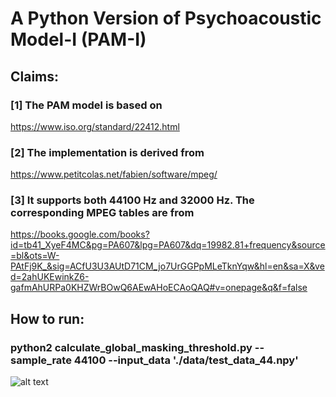 # A Python Version of Psychoacoustic Model-I (PAM-I)

## Claims:
### [1] The PAM model is based on  
https://www.iso.org/standard/22412.html
### [2] The implementation is derived from 
https://www.petitcolas.net/fabien/software/mpeg/
### [3] It supports both 44100 Hz and 32000 Hz. The corresponding MPEG tables are from 
https://books.google.com/books?id=tb41_XyeF4MC&pg=PA607&lpg=PA607&dq=19982.81+frequency&source=bl&ots=W-PAtFj9K_&sig=ACfU3U3AUtD71CM_jo7UrGGPpMLeTknYqw&hl=en&sa=X&ved=2ahUKEwinkZ6-gafmAhURPa0KHZWrBOwQ6AEwAHoECAoQAQ#v=onepage&q&f=false

## How to run:
### python2 calculate_global_masking_threshold.py --sample_rate 44100 --input_data './data/test_data_44.npy'

![alt text](https://github.com/cocosci/pam-i-python/blob/master/output/pam-1-test.png)